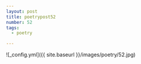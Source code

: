 ```yaml
---
layout: post
title: poetrypost52
number: 52
tags:
  - poetry

---
```




![_config.yml]({{ site.baseurl }}/images/poetry/52.jpg)

